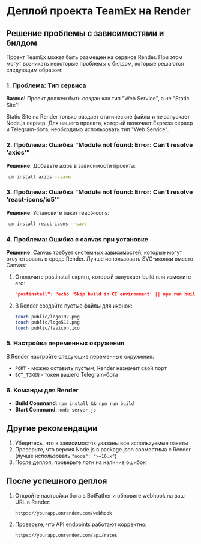 # Деплой проекта TeamEx на Render

## Решение проблемы с зависимостями и билдом

Проект TeamEx может быть размещен на сервисе Render. При этом могут возникать некоторые проблемы с билдом, которые решаются следующим образом:

### 1. Проблема: Тип сервиса

**Важно!** Проект должен быть создан как тип "Web Service", а не "Static Site"! 

Static Site на Render только раздает статические файлы и не запускает Node.js сервер. Для нашего проекта, который включает Express сервер и Telegram-бота, необходимо использовать тип "Web Service".

### 2. Проблема: Ошибка "Module not found: Error: Can't resolve 'axios'"

**Решение**: Добавьте axios в зависимости проекта:

```bash
npm install axios --save
```

### 3. Проблема: Ошибка "Module not found: Error: Can't resolve 'react-icons/io5'"

**Решение**: Установите пакет react-icons:

```bash
npm install react-icons --save
```

### 4. Проблема: Ошибка с canvas при установке

**Решение**: Canvas требует системных зависимостей, которые могут отсутствовать в среде Render. Лучше использовать SVG-иконки вместо Canvas:

1. Отключите postinstall скрипт, который запускает build или измените его:
   ```json
   "postinstall": "echo 'Skip build in CI environment' || npm run build"
   ```

2. В Render создайте пустые файлы для иконок:
   ```bash
   touch public/logo192.png
   touch public/logo512.png
   touch public/favicon.ico
   ```

### 5. Настройка переменных окружения

В Render настройте следующие переменные окружения:
- `PORT` - можно оставить пустым, Render назначит свой порт
- `BOT_TOKEN` - токен вашего Telegram-бота

### 6. Команды для Render

- **Build Command**: `npm install && npm run build`
- **Start Command**: `node server.js`

## Другие рекомендации

1. Убедитесь, что в зависимостях указаны все используемые пакеты
2. Проверьте, что версия Node.js в package.json совместима с Render (лучше использовать `"node": ">=16.x"`)
3. После деплоя, проверьте логи на наличие ошибок

## После успешного деплоя

1. Откройте настройки бота в BotFather и обновите webhook на ваш URL в Render:
   ```
   https://yourapp.onrender.com/webhook
   ```

2. Проверьте, что API endpoints работают корректно:
   ```
   https://yourapp.onrender.com/api/rates
   ``` 
